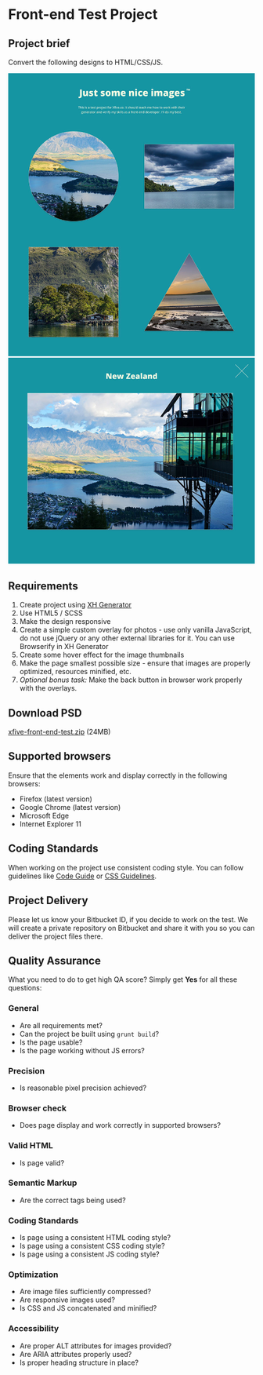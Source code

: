 Front-end Test Project
======================

## Project brief
Convert the following designs to HTML/CSS/JS.

![Xfive Front-end Test Thumbnails](xfive-front-end-test-thumbs.jpg)
![Xfive Front-end Test Overlay](xfive-front-end-test-overlay.jpg)

## Requirements
1. Create project using [XH Generator](https://github.com/xfiveco/generator-xh)
2. Use HTML5 / SCSS
3. Make the design responsive
4. Create a simple custom overlay for photos - use only vanilla JavaScript, do not use jQuery or any other external libraries for it. You can use Browserify in XH Generator
5. Create some hover effect for the image thumbnails
6. Make the page smallest possible size - ensure that images are properly optimized, resources minified, etc.
7. *Optional bonus task:* Make the back button in browser work properly with the overlays. 

## Download PSD
[xfive-front-end-test.zip](xfive-front-end-test.zip?raw=true) (24MB)

## Supported browsers
Ensure that the elements work and display correctly in the following browsers:

- Firefox (latest version)
- Google Chrome (latest version)
- Microsoft Edge
- Internet Explorer 11

## Coding Standards
When working on the project use consistent coding style. You can follow guidelines like [Code Guide](http://codeguide.co/) or [CSS Guidelines](http://cssguidelin.es/).


## Project Delivery
Please let us know your Bitbucket ID, if you decide to work on the test. We will create a private repository on Bitbucket and share it with you so you can deliver the project files there.

## Quality Assurance

What you need to do to get high QA score? Simply get **Yes** for all these questions:

### General

- Are all requirements met?
- Can the project be built using `grunt build`?
- Is the page usable?
- Is the page working without JS errors?

### Precision

- Is reasonable pixel precision achieved?

### Browser check

- Does page display and work correctly in supported browsers?

### Valid HTML

- Is page valid?

### Semantic Markup

- Are the correct tags being used?

### Coding Standards

- Is page using a consistent HTML coding style?
- Is page using a consistent CSS coding style?
- Is page using a consistent JS coding style?

### Optimization

- Are image files sufficiently compressed?
- Are responsive images used?
- Is CSS and JS concatenated and minified? 

### Accessibility

- Are proper ALT attributes for images provided?
- Are ARIA attributes properly used?
- Is proper heading structure in place?
